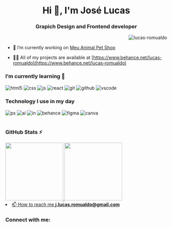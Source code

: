 <!--
**lucas-romualdo/lucas-romualdo** is a ✨ _special_ ✨ repository because its `README.md` (this file) appears on your GitHub profile.

Here are some ideas to get you started:

- 🔭 I’m currently working on ...
- 🌱 I’m currently learning ...
- 👯 I’m looking to collaborate on ...
- 🤔 I’m looking for help with ...
- 💬 Ask me about ...
- 📫 How to reach me: ...
- 😄 Pronouns: ...
- ⚡ Fun fact: ...
-->
<h1 align="center">Hi 👋, I'm José Lucas</h1>
<h3 align="center">Grapich Design and Frontend developer</h3>

<p align="right"> <img src="https://komarev.com/ghpvc/?username=lucas-romualdo&label=Profile%20views&color=0e75b6&style=flat" alt="lucas-romualdo" /> </p>

- 🔭 I’m currently working on [Meu Animal Pet Shop](https://github.com/lucas-romualdo/meuanimalpetshop)

- 👨‍💻 All of my projects are available at [https://www.behance.net/lucas-romualdo](https://www.behance.net/lucas-romualdo)
 

### I’m currently learning 🌱
<div>
<img align="center" alt="html5" src="https://img.shields.io/badge/HTML5-E34F26?style=for-the-badge&logo=html5&logoColor=white" />
<img align="center" alt="css" src="https://img.shields.io/badge/CSS3-1572B6?style=for-the-badge&logo=css3&logoColor=white" />
<img align="center" alt="js" src="https://img.shields.io/badge/JavaScript-F7DF1E?style=for-the-badge&logo=javascript&logoColor=black" />
<img align="center" alt="react" src="https://img.shields.io/badge/React-20232A?style=for-the-badge&logo=react&logoColor=61DAFB" />
<img align="center" alt="git" src="https://img.shields.io/badge/git-%23F05033.svg?style=for-the-badge&logo=git&logoColor=white" />
<img align="center" alt="github" src="https://img.shields.io/badge/github-%23121011.svg?style=for-the-badge&logo=github&logoColor=white" />
<img align="center" alt="vscode" src="https://img.shields.io/badge/VS%20Code-0078d7.svg?style=for-the-badge&logo=visual-studio-code&logoColor=white" />
</div>

### Technology I use in my day 

<div style="display: inline_block">

<img align="center" alt="ps" src="https://img.shields.io/badge/Adobe%20Photoshop-31A8FF?style=for-the-badge&logo=Adobe%20Photoshop&logoColor=black" />
<img align="center" alt="ai" src="https://img.shields.io/badge/Adobe%20Illustrator-FF9A00?style=for-the-badge&logo=adobe%20illustrator&logoColor=white" />
<img align="center" alt="in" src="https://img.shields.io/badge/Adobe%20InDesign-FF3366?style=for-the-badge&logo=Adobe%20InDesign&logoColor=white" />
<img align="center" alt="behance" src="https://img.shields.io/badge/Behance-0054F7?style=for-the-badge&logo=behance&logoColor=white">
<img align="center" alt="figma" src="https://img.shields.io/badge/Figma-F24E1E?style=for-the-badge&logo=figma&logoColor=white" />
<img align="center" alt="canva" src="https://img.shields.io/badge/Canva-%2300C4CC.svg?&style=for-the-badge&logo=Canva&logoColor=white"/> 
</div><br/>

### GitHub Stats ⚡
<div>
<a href="https://github.com/lucas-romualdo">
<img height="180em" src="https://github-readme-stats.vercel.app/api/top-langs/?username=lucas-romualdo&layout=compact&langs_count=7&theme=dracula"/>
<img height="180em" src="https://github-readme-stats.vercel.app/api?username=lucas-romualdo&show_icons=true&theme=dracula&include_all_commits=true&count_private=true"/>
</div

- 📫 How to reach me **j.lucas.romualdo@gmail.com**
<h3 align="left">Connect with me:</h3>
<p align="left">
  <a href="#" title="Gmail"target="_blank>
  <img src="https://img.shields.io/badge/-Gmail-FF0000?style=flat-square&labelColor=FF0000&logo=gmail&logoColor=white&link=LINK-DO-SEU-GMAIL" alt="Gmail"/></a>
  <a href="#" title="LinkedIn"target="_blank>
  <img src="https://img.shields.io/badge/-Linkedin-0e76a8?style=flat-square&logo=Linkedin&logoColor=white&link=LINK-DO-SEU-LINKEDIN" alt="LinkedIn"/></a>
  <a href="#" title="WhatsApp"target="_blank>
  <img src="https://img.shields.io/badge/-WhatsApp-25d366?style=flat-square&labelColor=25d366&logo=whatsapp&logoColor=white&link=API-DO-SEU-WHATSAPP" alt="WhatsApp"/></a>
  <a href="#" title="Facebook"target="_blank>
  <img src="https://img.shields.io/badge/-Facebook-3b5998?style=flat-square&labelColor=3b5998&logo=facebook&logoColor=white&link=LINK-DO-SEU-FACEBOOK" alt="Facebook"/></a>
  <a href="#" title="Instagram"target="_blank>
  <img src="https://img.shields.io/badge/-Instagram-DF0174?style=flat-square&labelColor=DF0174&logo=instagram&logoColor=white&link=LINK-DO-SEU-INSTAGRAM" alt="Instagram"/></a>
</p>
